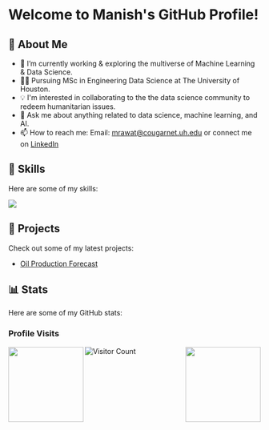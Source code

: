 # Welcome to Manish's GitHub Profile!

## :dart:  About Me 

- 🔭 I’m currently working & exploring the multiverse of Machine Learning & Data Science.
- :man_student: Pursuing MSc in Engineering Data Science at The University of Houston.
- :bulb: I'm interested in collaborating to the the data science community to redeem humanitarian issues.
- 💬 Ask me about anything related to data science, machine learning, and AI.
- 📫 How to reach me: Email: mrawat@cougarnet.uh.edu or connect me on [LinkedIn](https://www.linkedin.com/in/manishrawat07/) 

## :toolbox:  Skills

Here are some of my skills:

<p align="left">
  <a href="https://skillicons.dev">
    <img src="https://skillicons.dev/icons?i=py,r,mysql,aws,tensorflow,ai,pytorch,kubernetes,html,django,flask,stackoverflow,git" />
  </a>
</p>


## :briefcase:  Projects 

Check out some of my latest projects:

- [Oil Production Forecast](https://github.com/ManishRawat07/PETR6397-Final-Project-Oil-Production-Forecasting-using-Machine-Learning)


## :bar_chart:  Stats
Here are some of my GitHub stats:

### Profile Visits

<img src="https://github-readme-stats.vercel.app/api?username=ManishRawat07&show_icons=true&theme=merko" align="left" height=150em>
<img src="https://github-readme-stats.vercel.app/api/top-langs/?username=ManishRawat07&layout=compact" align="right" height=150em>

![Visitor Count](https://profile-counter.glitch.me/{ManishRawat07}/count.svg)
